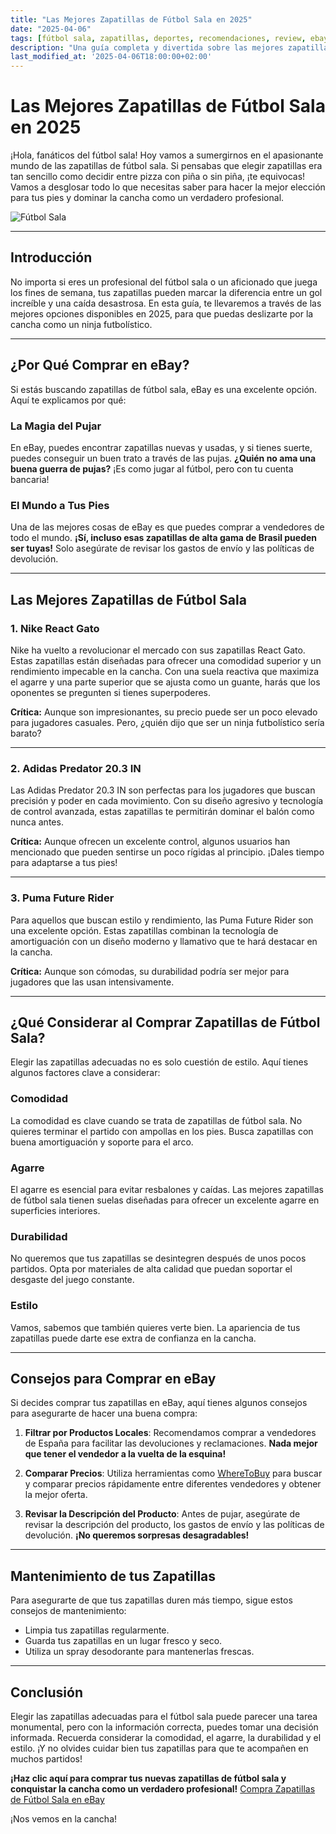 ```yaml
---
title: "Las Mejores Zapatillas de Fútbol Sala en 2025"
date: "2025-04-06"
tags: [fútbol sala, zapatillas, deportes, recomendaciones, review, ebay]
description: "Una guía completa y divertida sobre las mejores zapatillas de fútbol sala en 2025. Descubre las opciones más destacadas y cómo elegir las ideales para ti."
last_modified_at: '2025-04-06T18:00:00+02:00'
---
```


# Las Mejores Zapatillas de Fútbol Sala en 2025

¡Hola, fanáticos del fútbol sala! Hoy vamos a sumergirnos en el apasionante mundo de las zapatillas de fútbol sala. Si pensabas que elegir zapatillas era tan sencillo como decidir entre pizza con piña o sin piña, ¡te equivocas! Vamos a desglosar todo lo que necesitas saber para hacer la mejor elección para tus pies y dominar la cancha como un verdadero profesional.

![Fútbol Sala](https://www.example.com/path/to/futbol_sala_image.jpg)

---

## Introducción

No importa si eres un profesional del fútbol sala o un aficionado que juega los fines de semana, tus zapatillas pueden marcar la diferencia entre un gol increíble y una caída desastrosa. En esta guía, te llevaremos a través de las mejores opciones disponibles en 2025, para que puedas deslizarte por la cancha como un ninja futbolístico.

---

## ¿Por Qué Comprar en eBay?

Si estás buscando zapatillas de fútbol sala, eBay es una excelente opción. Aquí te explicamos por qué:

### La Magia del Pujar

En eBay, puedes encontrar zapatillas nuevas y usadas, y si tienes suerte, puedes conseguir un buen trato a través de las pujas. **¿Quién no ama una buena guerra de pujas?** ¡Es como jugar al fútbol, pero con tu cuenta bancaria!

### El Mundo a Tus Pies

Una de las mejores cosas de eBay es que puedes comprar a vendedores de todo el mundo. **¡Sí, incluso esas zapatillas de alta gama de Brasil pueden ser tuyas!** Solo asegúrate de revisar los gastos de envío y las políticas de devolución.

---

## Las Mejores Zapatillas de Fútbol Sala

### 1. Nike React Gato

Nike ha vuelto a revolucionar el mercado con sus zapatillas React Gato. Estas zapatillas están diseñadas para ofrecer una comodidad superior y un rendimiento impecable en la cancha. Con una suela reactiva que maximiza el agarre y una parte superior que se ajusta como un guante, harás que los oponentes se pregunten si tienes superpoderes.

**Crítica:** Aunque son impresionantes, su precio puede ser un poco elevado para jugadores casuales. Pero, ¿quién dijo que ser un ninja futbolístico sería barato?

---

### 2. Adidas Predator 20.3 IN

Las Adidas Predator 20.3 IN son perfectas para los jugadores que buscan precisión y poder en cada movimiento. Con su diseño agresivo y tecnología de control avanzada, estas zapatillas te permitirán dominar el balón como nunca antes.

**Crítica:** Aunque ofrecen un excelente control, algunos usuarios han mencionado que pueden sentirse un poco rígidas al principio. ¡Dales tiempo para adaptarse a tus pies!

---

### 3. Puma Future Rider

Para aquellos que buscan estilo y rendimiento, las Puma Future Rider son una excelente opción. Estas zapatillas combinan la tecnología de amortiguación con un diseño moderno y llamativo que te hará destacar en la cancha.

**Crítica:** Aunque son cómodas, su durabilidad podría ser mejor para jugadores que las usan intensivamente.

---

## ¿Qué Considerar al Comprar Zapatillas de Fútbol Sala?

Elegir las zapatillas adecuadas no es solo cuestión de estilo. Aquí tienes algunos factores clave a considerar:

### Comodidad

La comodidad es clave cuando se trata de zapatillas de fútbol sala. No quieres terminar el partido con ampollas en los pies. Busca zapatillas con buena amortiguación y soporte para el arco.

### Agarre

El agarre es esencial para evitar resbalones y caídas. Las mejores zapatillas de fútbol sala tienen suelas diseñadas para ofrecer un excelente agarre en superficies interiores.

### Durabilidad

No queremos que tus zapatillas se desintegren después de unos pocos partidos. Opta por materiales de alta calidad que puedan soportar el desgaste del juego constante.

### Estilo

Vamos, sabemos que también quieres verte bien. La apariencia de tus zapatillas puede darte ese extra de confianza en la cancha.

---

## Consejos para Comprar en eBay

Si decides comprar tus zapatillas en eBay, aquí tienes algunos consejos para asegurarte de hacer una buena compra:

1. **Filtrar por Productos Locales**: Recomendamos comprar a vendedores de España para facilitar las devoluciones y reclamaciones. **Nada mejor que tener el vendedor a la vuelta de la esquina!**

2. **Comparar Precios**: Utiliza herramientas como [WhereToBuy](https://www.wheretobuy.com) para buscar y comparar precios rápidamente entre diferentes vendedores y obtener la mejor oferta.

3. **Revisar la Descripción del Producto**: Antes de pujar, asegúrate de revisar la descripción del producto, los gastos de envío y las políticas de devolución. **¡No queremos sorpresas desagradables!**

---

## Mantenimiento de tus Zapatillas

Para asegurarte de que tus zapatillas duren más tiempo, sigue estos consejos de mantenimiento:

- Limpia tus zapatillas regularmente.
- Guarda tus zapatillas en un lugar fresco y seco.
- Utiliza un spray desodorante para mantenerlas frescas.

---

## Conclusión

Elegir las zapatillas adecuadas para el fútbol sala puede parecer una tarea monumental, pero con la información correcta, puedes tomar una decisión informada. Recuerda considerar la comodidad, el agarre, la durabilidad y el estilo. ¡Y no olvides cuidar bien tus zapatillas para que te acompañen en muchos partidos!

**¡Haz clic aquí para comprar tus nuevas zapatillas de fútbol sala y conquistar la cancha como un verdadero profesional!** [Compra Zapatillas de Fútbol Sala en eBay](https://www.ebay.com)

¡Nos vemos en la cancha!
